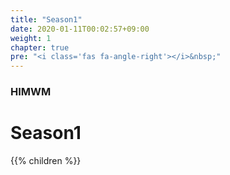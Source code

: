 ```yaml
---
title: "Season1"
date: 2020-01-11T00:02:57+09:00
weight: 1
chapter: true
pre: "<i class='fas fa-angle-right'></i>&nbsp;"
---
```


### HIMWM

# Season1

{{% children %}}

